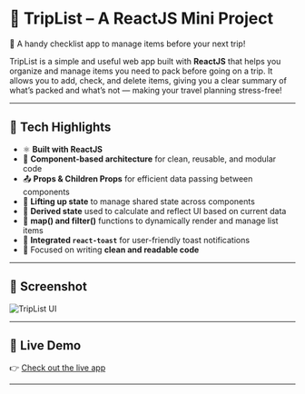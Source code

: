 # 🚀 TripList – A ReactJS Mini Project

🛫 A handy checklist app to manage items before your next trip!

TripList is a simple and useful web app built with **ReactJS** that helps you organize and manage items you need to pack before going on a trip. It allows you to add, check, and delete items, giving you a clear summary of what’s packed and what’s not — making your travel planning stress-free!

---

## 🔧 Tech Highlights

- ⚛️ **Built with ReactJS**
- 🧱 **Component-based architecture** for clean, reusable, and modular code
- 📤 **Props & Children Props** for efficient data passing between components
- 🔼 **Lifting up state** to manage shared state across components
- 🧠 **Derived state** used to calculate and reflect UI based on current data
- 🔁 **map() and filter()** functions to dynamically render and manage list items
- 🔔 **Integrated `react-toast`** for user-friendly toast notifications
- 🧼 Focused on writing **clean and readable code**

---

## 📸 Screenshot

![TripList UI](./tripelist/src/assets/screenshot.png) <!-- Replace with actual image path if adding to GitHub -->

---

## 🔗 Live Demo

👉 [Check out the live app](https://tripelist.netlify.app/)

---
